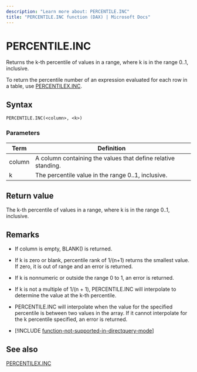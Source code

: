 ```yaml
---
description: "Learn more about: PERCENTILE.INC"
title: "PERCENTILE.INC function (DAX) | Microsoft Docs"
---
```

# PERCENTILE.INC
  
Returns the k-th percentile of values in a range, where k is in the range 0..1, inclusive.  
  
To return the percentile number of an expression evaluated for each row in a table, use [PERCENTILEX.INC](percentilex-inc-function-dax.md).  
  
## Syntax  
  
```dax
PERCENTILE.INC(<column>, <k>)  
```
  
### Parameters  
  
|Term|Definition|  
|--------|--------------|  
|column|A column containing the values that define relative standing.|  
|k|The percentile value in the range 0..1, inclusive.|  
  
## Return value

The k-th percentile of values in a range, where k is in the range 0..1, inclusive.  
  
## Remarks

- If column is empty, BLANK() is returned.  
  
- If k is zero or blank, percentile rank of 1/(n+1) returns the smallest value. If zero, it is out of range and an error is returned.  
  
- If k is nonnumeric or outside the range 0 to 1, an error is returned.  
  
- If k is not a multiple of 1/(n + 1), PERCENTILE.INC will interpolate to determine the value at the k-th percentile.  
  
- PERCENTILE.INC will interpolate when the value for the specified percentile is between two values in the array. If it cannot interpolate for the k percentile specified, an error is returned.  

- [!INCLUDE [function-not-supported-in-directquery-mode](includes/function-not-supported-in-directquery-mode.md)]

## See also

[PERCENTILEX.INC](percentilex-inc-function-dax.md)  

